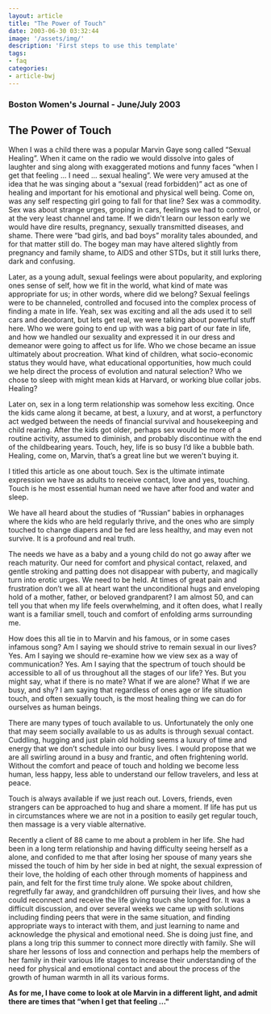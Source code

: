 ```yaml
---
layout: article
title: "The Power of Touch"
date: 2003-06-30 03:32:44
image: '/assets/img/'
description: 'First steps to use this template'
tags:
- faq
categories:
- article-bwj
---  
```

  

### Boston Women's Journal - June/July 2003
 

## The Power of Touch

When I was a child there was a popular Marvin Gaye song called “Sexual Healing”. When it came on the radio we would dissolve into gales of laughter and sing along with exaggerated motions and funny faces “when I get that feeling ... I need ... sexual healing”. We were very amused at the idea that he was singing about a “sexual (read forbidden)” act as one of healing and important for his emotional and physical well being. Come on, was any self respecting girl going to fall for that line? Sex was a commodity. Sex was about strange urges, groping in cars, feelings we had to control, or at the very least channel and tame. If we didn't learn our lesson early we would have dire results, pregnancy, sexually transmitted diseases, and shame. There were “bad girls, and bad boys” morality tales abounded, and for that matter still do. The bogey man may have altered slightly from pregnancy and family shame, to AIDS and other STDs, but it still lurks there, dark and confusing.

Later, as a young adult, sexual feelings were about popularity, and exploring ones sense of self, how we fit in the world, what kind of mate was appropriate for us; in other words, where did we belong? Sexual feelings were to be channeled, controlled and focused into the complex process of finding a mate in life. Yeah, sex was exciting and all the ads used it to sell cars and deodorant, but lets get real, we were talking about powerful stuff here. Who we were going to end up with was a big part of our fate in life, and how we handled our sexuality and expressed it in our dress and demeanor were going to affect us for life. Who we chose became an issue ultimately about procreation. What kind of children, what socio-economic status they would have, what educational opportunities, how much could we help direct the process of evolution and natural selection? Who we chose to sleep with might mean kids at Harvard, or working blue collar jobs. Healing?

Later on, sex in a long term relationship was somehow less exciting. Once the kids came along it became, at best, a luxury, and at worst, a perfunctory act wedged between the needs of financial survival and housekeeping and child rearing. After the kids got older, perhaps sex would be more of a routine activity, assumed to diminish, and probably discontinue with the end of the childbearing years. Touch, hey, life is so busy I’d like a bubble bath. Healing, come on, Marvin, that’s a great line but we weren't buying it.

I titled this article as one about touch. Sex is the ultimate intimate expression we have as adults to receive contact, love and yes, touching. Touch is he most essential human need we have after food and water and sleep.

We have all heard about the studies of “Russian” babies in orphanages where the kids who are held regularly thrive, and the ones who are simply touched to change diapers and be fed are less healthy, and may even not survive. It is a profound and real truth.

The needs we have as a baby and a young child do not go away after we reach maturity. Our need for comfort and physical contact, relaxed, and gentle stroking and patting does not disappear with puberty, and magically turn into erotic urges. We need to be held. At times of great pain and frustration don’t we all at heart want the unconditional hugs and enveloping hold of a mother, father, or beloved grandparent? I am almost 50, and can tell you that when my life feels overwhelming, and it often does, what I really want is a familiar smell, touch and comfort of enfolding arms surrounding me.

How does this all tie in to Marvin and his famous, or in some cases infamous song? Am I saying we should strive to remain sexual in our lives? Yes. Am I saying we should re-examine how we view sex as a way of communication? Yes. Am I saying that the spectrum of touch should be accessible to all of us throughout all the stages of our life? Yes. But you might say, what if there is no mate? What if we are alone? What if we are busy, and shy? I am saying that regardless of ones age or life situation touch, and often sexually touch, is the most healing thing we can do for ourselves as human beings.

There are many types of touch available to us. Unfortunately the only one that may seem socially available to us as adults is through sexual contact. Cuddling, hugging and just plain old holding seems a luxury of time and energy that we don’t schedule into our busy lives. I would propose that we are all swirling around in a busy and frantic, and often frightening world. Without the comfort and peace of touch and holding we become less human, less happy, less able to understand our fellow travelers, and less at peace.

Touch is always available if we just reach out. Lovers, friends, even strangers can be approached to hug and share a moment. If life has put us in circumstances where we are not in a position to easily get regular touch, then massage is a very viable alternative.

Recently a client of 88 came to me about a problem in her life. She had been in a long term relationship and having difficulty seeing herself as a alone, and confided to me that after losing her spouse of many years she missed the touch of him by her side in bed at night, the sexual expression of their love, the holding of each other through moments of happiness and pain, and felt for the first time truly alone. We spoke about children, regretfully far away, and grandchildren off pursuing their lives, and how she could reconnect and receive the life giving touch she longed for. It was a difficult discussion, and over several weeks we came up with solutions including finding peers that were in the same situation, and finding appropriate ways to interact with them, and just learning to name and acknowledge the physical and emotional need. She is doing just fine, and plans a long trip this summer to connect more directly with family. She will share her lessons of loss and connection and perhaps help the members of her family in their various life stages to increase their understanding of the need for physical and emotional contact and about the process of the growth of human warmth in all its various forms.

**As for me, I have come to look at ole Marvin in a different light, and admit there are times that “when I get that feeling ..."**
